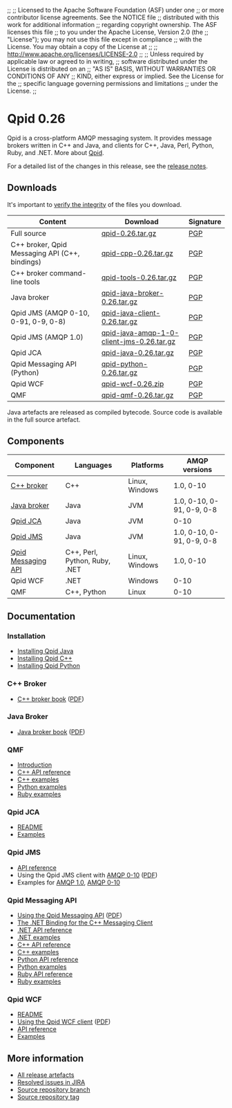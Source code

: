 ;;
;; Licensed to the Apache Software Foundation (ASF) under one
;; or more contributor license agreements.  See the NOTICE file
;; distributed with this work for additional information
;; regarding copyright ownership.  The ASF licenses this file
;; to you under the Apache License, Version 2.0 (the
;; "License"); you may not use this file except in compliance
;; with the License.  You may obtain a copy of the License at
;; 
;;   http://www.apache.org/licenses/LICENSE-2.0
;; 
;; Unless required by applicable law or agreed to in writing,
;; software distributed under the License is distributed on an
;; "AS IS" BASIS, WITHOUT WARRANTIES OR CONDITIONS OF ANY
;; KIND, either express or implied.  See the License for the
;; specific language governing permissions and limitations
;; under the License.
;;

<script type="text/javascript">
  _deferredFunctions.push(function() {
      if ("0.26" === "{{current_release}}") {
          _modifyCurrentReleaseLinks();
      }
  });
</script>

# Qpid 0.26

Qpid is a cross-platform AMQP messaging system.  It provides message
brokers written in C++ and Java, and clients for C++, Java, Perl,
Python, Ruby, and .NET.  More about [Qpid]({{site_url}}/index.html).

For a detailed list of the changes in this release, see the [release
notes](release-notes.html).

## Downloads

It's important to [verify the
integrity]({{site_url}}/download.html#verify-what-you-download) of the
files you download.

| Content | Download | Signature |
| ------- | -------- | --------- |
| Full source | [qpid-0.26.tar.gz](http://archive.apache.org/dist/qpid/0.26/qpid-0.26.tar.gz) | [PGP](http://archive.apache.org/dist/qpid/0.26/qpid-0.26.tar.gz.asc) |
| C++ broker, Qpid Messaging API (C++, bindings) | [qpid-cpp-0.26.tar.gz](http://archive.apache.org/dist/qpid/0.26/qpid-cpp-0.26.tar.gz) | [PGP](http://archive.apache.org/dist/qpid/0.26/qpid-cpp-0.26.tar.gz.asc) |
| C++ broker command-line tools | [qpid-tools-0.26.tar.gz](http://archive.apache.org/dist/qpid/0.26/qpid-tools-0.26.tar.gz) | [PGP](http://archive.apache.org/dist/qpid/0.26/qpid-tools-0.26.tar.gz.asc) |
| Java broker | [qpid-java-broker-0.26.tar.gz](http://archive.apache.org/dist/qpid/0.26/qpid-java-broker-0.26.tar.gz) | [PGP](http://archive.apache.org/dist/qpid/0.26/qpid-java-broker-0.26.tar.gz.asc) |
| Qpid JMS (AMQP 0-10, 0-91, 0-9, 0-8) | [qpid-java-client-0.26.tar.gz](http://archive.apache.org/dist/qpid/0.26/qpid-java-client-0.26.tar.gz) | [PGP](http://archive.apache.org/dist/qpid/0.26/qpid-java-client-0.26.tar.gz.asc) |
| Qpid JMS (AMQP 1.0) | [qpid-java-amqp-1-0-client-jms-0.26.tar.gz](http://archive.apache.org/dist/qpid/0.26/qpid-java-amqp-1-0-client-jms-0.26.tar.gz) | [PGP](http://archive.apache.org/dist/qpid/0.26/qpid-java-amqp-1-0-client-jms-0.26.tar.gz.asc) |
| Qpid JCA | [qpid-java-0.26.tar.gz](http://archive.apache.org/dist/qpid/0.26/qpid-java-0.26.tar.gz) | [PGP](http://archive.apache.org/dist/qpid/0.26/qpid-java-0.26.tar.gz.asc) |
| Qpid Messaging API (Python) | [qpid-python-0.26.tar.gz](http://archive.apache.org/dist/qpid/0.26/qpid-python-0.26.tar.gz) | [PGP](http://archive.apache.org/dist/qpid/0.26/qpid-python-0.26.tar.gz.asc) |
| Qpid WCF | [qpid-wcf-0.26.zip](http://archive.apache.org/dist/qpid/0.26/qpid-wcf-0.26.zip) | [PGP](http://archive.apache.org/dist/qpid/0.26/qpid-wcf-0.26.zip.asc) |
| QMF | [qpid-qmf-0.26.tar.gz](http://archive.apache.org/dist/qpid/0.26/qpid-qmf-0.26.tar.gz) | [PGP](http://archive.apache.org/dist/qpid/0.26/qpid-qmf-0.26.tar.gz.asc) |

Java artefacts are released as compiled bytecode.  Source code is
available in the full source artefact.

## Components

| Component | Languages | Platforms | AMQP versions |
| --------- | --------- | --------- | ------------- |
| [C++ broker]({{site_url}}/components/cpp-broker/index.html) | C++ | Linux, Windows | 1.0, 0-10 |
| [Java broker]({{site_url}}/components/java-broker/index.html) | Java | JVM | 1.0, 0-10, 0-91, 0-9, 0-8 |
| [Qpid JCA]({{site_url}}/components/qpid-jca/index.html) | Java | JVM | 0-10 |
| [Qpid JMS]({{site_url}}/components/jms/index.html) | Java | JVM | 1.0, 0-10, 0-91, 0-9, 0-8 |
| [Qpid Messaging API]({{site_url}}/components/messaging-api/index.html) | C++, Perl, Python, Ruby, .NET | Linux, Windows | 1.0, 0-10 |
| Qpid WCF | .NET | Windows | 0-10 |
| QMF | C++, Python | Linux | 0-10 |

## Documentation

<div class="three-column" markdown="1">

### Installation

 - [Installing Qpid Java](java-broker/book/Java-Broker-Installation.html)
 - [Installing Qpid C++](http://svn.apache.org/repos/asf/qpid/branches/0.26/qpid/cpp/INSTALL)
 - [Installing Qpid Python](http://svn.apache.org/repos/asf/qpid/branches/0.26/qpid/python/README.txt)

### C++ Broker

 - [C++ broker book](cpp-broker/book/index.html) ([PDF](cpp-broker/cpp-broker-book.pdf))

### Java Broker

 - [Java broker book](java-broker/book/index.html) ([PDF](java-broker/java-broker-book.pdf))

### QMF
 
 - [Introduction](cpp-broker/book/ch02s02.html)
 - [C++ API reference](qmf/cpp/api/index.html)
 - [C++ examples](qmf/cpp/examples/index.html)
 - [Python examples](qmf/python/examples/index.html)
 - [Ruby examples](qmf/ruby/examples/index.html)

### Qpid JCA

 - [README](http://svn.apache.org/repos/asf/qpid/branches/0.26/qpid/java/jca/README.txt)
 - [Examples](http://svn.apache.org/repos/asf/qpid/branches/0.26/qpid/java/jca/example/)

### Qpid JMS

 - [API reference](http://docs.oracle.com/javaee/1.4/api/javax/jms/package-summary.html)
 - Using the Qpid JMS client with [AMQP 0-10](programming/book/QpidJMS.html) ([PDF](programming/programming-book.pdf))
 - Examples for [AMQP 1.0](http://svn.apache.org/repos/asf/qpid/branches/0.26/qpid/java/amqp-1-0-client-jms/example), [AMQP 0-10](qpid-jms/examples/index.html)

### Qpid Messaging API

 - [Using the Qpid Messaging API](programming/book/ch02.html) ([PDF](programming/programming-book.pdf))
 - [The .NET Binding for the C++ Messaging Client](programming/book/ch05.html)
 - [.NET API reference](messaging-api/dotnet/api/index.html)
 - [.NET examples](messaging-api/dotnet/examples/index.html)
 - [C++ API reference](messaging-api/cpp/api/index.html)
 - [C++ examples](messaging-api/cpp/examples/index.html)
 - [Python API reference](messaging-api/python/api/index.html)
 - [Python examples](messaging-api/python/examples/index.html)
 - [Ruby API reference](messaging-api/ruby/api/index.html)
 - [Ruby examples](messaging-api/ruby/examples/index.html)

### Qpid WCF

 - [README](http://svn.apache.org/repos/asf/qpid/branches/0.26/qpid/wcf/ReadMe.txt)
 - [Using the Qpid WCF client](programming/book/QpidWCF.html) ([PDF](programming/programming-book.pdf))
 - [API reference](http://msdn.microsoft.com/en-us/library/vstudio/ms735119\(v=vs.90\).aspx)
 - [Examples](http://svn.apache.org/repos/asf/qpid/branches/0.26/qpid/wcf/samples)

</div>

## More information

 - [All release artefacts](http://archive.apache.org/dist/qpid/0.26)
 - [Resolved issues in JIRA](https://issues.apache.org/jira/issues/?jql=project+%3D+QPID+AND+fixVersion+in+%28%270.25%27%2C+%270.26%27%29+ORDER+BY+priority+DESC)
 - [Source repository branch](http://svn.apache.org/repos/asf/qpid/branches/0.26)
 - [Source repository tag](http://svn.apache.org/repos/asf/qpid/tags/0.26)
